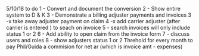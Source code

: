 5/10/18
to do
1 - Convert and document the conversion
2 - Show entire system to D & K 3 - Demonstrate a billing adjuster payments
and invoices
3 -x take away adjuster payment on claim
4 -x add carrier adjuster (after carrier is entered ) to seach on invoice
5 - search invoices will only include status 1 or 2 
6 - Add ability to open claim from the invoice form
7 - discuss users and roles
8 - show adjusters status 1 or 2   Threhold for every month to pay Phil/Guida a commision for net ar (which is invoice amt - expenses)
